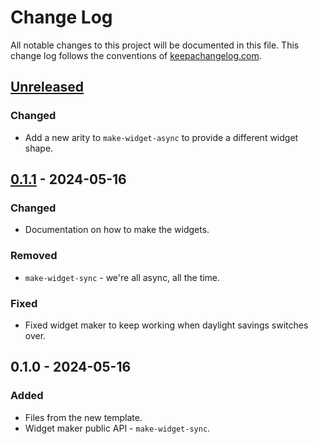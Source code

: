 # Change Log
All notable changes to this project will be documented in this file. This change log follows the conventions of [keepachangelog.com](http://keepachangelog.com/).

## [Unreleased]
### Changed
- Add a new arity to `make-widget-async` to provide a different widget shape.

## [0.1.1] - 2024-05-16
### Changed
- Documentation on how to make the widgets.

### Removed
- `make-widget-sync` - we're all async, all the time.

### Fixed
- Fixed widget maker to keep working when daylight savings switches over.

## 0.1.0 - 2024-05-16
### Added
- Files from the new template.
- Widget maker public API - `make-widget-sync`.

[Unreleased]: https://sourcehost.site/your-name/sistemas-l/compare/0.1.1...HEAD
[0.1.1]: https://sourcehost.site/your-name/sistemas-l/compare/0.1.0...0.1.1
